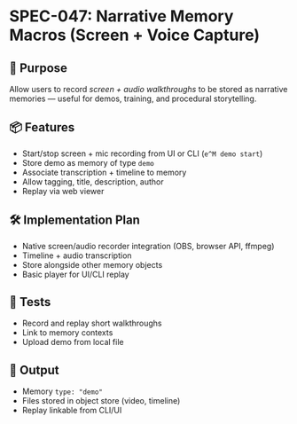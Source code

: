 # SPEC-047: Narrative Memory Macros (Screen + Voice Capture)

## 🎯 Purpose
Allow users to record *screen + audio walkthroughs* to be stored as narrative memories — useful for demos, training, and procedural storytelling.

## 📦 Features
- Start/stop screen + mic recording from UI or CLI (`e^M demo start`)
- Store demo as memory of type `demo`
- Associate transcription + timeline to memory
- Allow tagging, title, description, author
- Replay via web viewer

## 🛠️ Implementation Plan
- Native screen/audio recorder integration (OBS, browser API, ffmpeg)
- Timeline + audio transcription
- Store alongside other memory objects
- Basic player for UI/CLI replay

## 🧪 Tests
- Record and replay short walkthroughs
- Link to memory contexts
- Upload demo from local file

## 🏁 Output
- Memory `type: "demo"`
- Files stored in object store (video, timeline)
- Replay linkable from CLI/UI